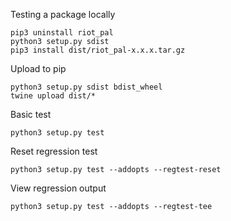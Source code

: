 Testing a package locally
```
pip3 uninstall riot_pal
python3 setup.py sdist
pip3 install dist/riot_pal-x.x.x.tar.gz
```

Upload to pip
```
python3 setup.py sdist bdist_wheel
twine upload dist/*
```

Basic test
```
python3 setup.py test
```

Reset regression test
```
python3 setup.py test --addopts --regtest-reset
```

View regression output
```
python3 setup.py test --addopts --regtest-tee
```
